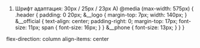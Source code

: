 
1. Шрифт адаптация:
30px / 25px / 23px
A)
@media (max-width: 575px) {
    .header {
        padding: 0 20px;
        &__logo {
            margin-top: 7px;
            width: 140px;
        }
        &__official {
            text-align: center;
            padding-right: 0;
            margin-top: 17px;
            font-size: 11px;
            span {
                font-size: 16px;
            }
        }
        &__phone {
            font-size: 13px;
        }
    }
}

        
flex-direction: column
align-items: center